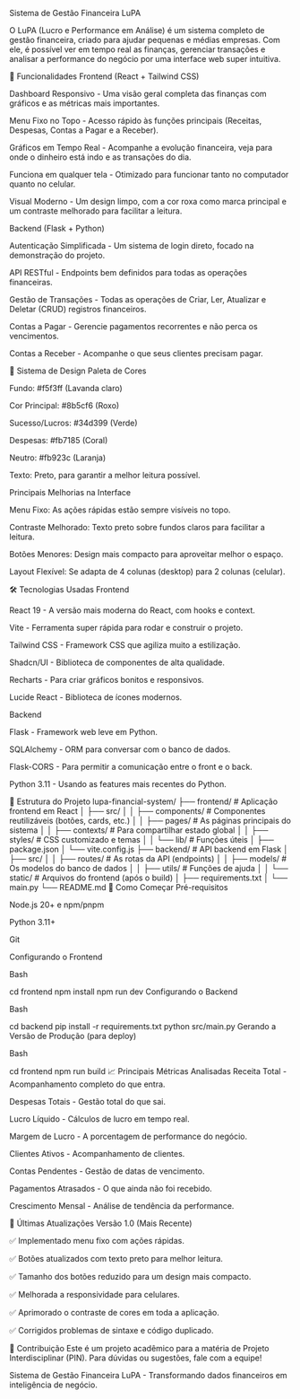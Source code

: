 Sistema de Gestão Financeira LuPA

O LuPA (Lucro e Performance em Análise) é um sistema completo de gestão financeira, criado para ajudar pequenas e médias empresas. Com ele, é possível ver em tempo real as finanças, gerenciar transações e analisar a performance do negócio por uma interface web super intuitiva.

🚀 Funcionalidades
Frontend (React + Tailwind CSS)

Dashboard Responsivo - Uma visão geral completa das finanças com gráficos e as métricas mais importantes.

Menu Fixo no Topo - Acesso rápido às funções principais (Receitas, Despesas, Contas a Pagar e a Receber).

Gráficos em Tempo Real - Acompanhe a evolução financeira, veja para onde o dinheiro está indo e as transações do dia.

Funciona em qualquer tela - Otimizado para funcionar tanto no computador quanto no celular.

Visual Moderno - Um design limpo, com a cor roxa como marca principal e um contraste melhorado para facilitar a leitura.

Backend (Flask + Python)

Autenticação Simplificada - Um sistema de login direto, focado na demonstração do projeto.

API RESTful - Endpoints bem definidos para todas as operações financeiras.

Gestão de Transações - Todas as operações de Criar, Ler, Atualizar e Deletar (CRUD) registros financeiros.

Contas a Pagar - Gerencie pagamentos recorrentes e não perca os vencimentos.

Contas a Receber - Acompanhe o que seus clientes precisam pagar.

🎨 Sistema de Design
Paleta de Cores

Fundo: #f5f3ff (Lavanda claro)

Cor Principal: #8b5cf6 (Roxo)

Sucesso/Lucros: #34d399 (Verde)

Despesas: #fb7185 (Coral)

Neutro: #fb923c (Laranja)

Texto: Preto, para garantir a melhor leitura possível.

Principais Melhorias na Interface

Menu Fixo: As ações rápidas estão sempre visíveis no topo.

Contraste Melhorado: Texto preto sobre fundos claros para facilitar a leitura.

Botões Menores: Design mais compacto para aproveitar melhor o espaço.

Layout Flexível: Se adapta de 4 colunas (desktop) para 2 colunas (celular).

🛠️ Tecnologias Usadas
Frontend

React 19 - A versão mais moderna do React, com hooks e context.

Vite - Ferramenta super rápida para rodar e construir o projeto.

Tailwind CSS - Framework CSS que agiliza muito a estilização.

Shadcn/UI - Biblioteca de componentes de alta qualidade.

Recharts - Para criar gráficos bonitos e responsivos.

Lucide React - Biblioteca de ícones modernos.

Backend

Flask - Framework web leve em Python.

SQLAlchemy - ORM para conversar com o banco de dados.

Flask-CORS - Para permitir a comunicação entre o front e o back.

Python 3.11 - Usando as features mais recentes do Python.

📁 Estrutura do Projeto
lupa-financial-system/
├── frontend/                 # Aplicação frontend em React
│   ├── src/
│   │   ├── components/      # Componentes reutilizáveis (botões, cards, etc.)
│   │   ├── pages/          # As páginas principais do sistema
│   │   ├── contexts/       # Para compartilhar estado global
│   │   ├── styles/         # CSS customizado e temas
│   │   └── lib/           # Funções úteis
│   ├── package.json
│   └── vite.config.js
├── backend/                 # API backend em Flask
│   ├── src/
│   │   ├── routes/         # As rotas da API (endpoints)
│   │   ├── models/         # Os modelos do banco de dados
│   │   ├── utils/          # Funções de ajuda
│   │   └── static/         # Arquivos do frontend (após o build)
│   ├── requirements.txt
│   └── main.py
└── README.md
🚀 Como Começar
Pré-requisitos

Node.js 20+ e npm/pnpm

Python 3.11+

Git

Configurando o Frontend

Bash

cd frontend
npm install
npm run dev
Configurando o Backend

Bash

cd backend
pip install -r requirements.txt
python src/main.py
Gerando a Versão de Produção (para deploy)

Bash

cd frontend
npm run build
📈 Principais Métricas Analisadas
Receita Total - Acompanhamento completo do que entra.

Despesas Totais - Gestão total do que sai.

Lucro Líquido - Cálculos de lucro em tempo real.

Margem de Lucro - A porcentagem de performance do negócio.

Clientes Ativos - Acompanhamento de clientes.

Contas Pendentes - Gestão de datas de vencimento.

Pagamentos Atrasados - O que ainda não foi recebido.

Crescimento Mensal - Análise de tendência da performance.

🎯 Últimas Atualizações
Versão 1.0 (Mais Recente)

✅ Implementado menu fixo com ações rápidas.

✅ Botões atualizados com texto preto para melhor leitura.

✅ Tamanho dos botões reduzido para um design mais compacto.

✅ Melhorada a responsividade para celulares.

✅ Aprimorado o contraste de cores em toda a aplicação.

✅ Corrigidos problemas de sintaxe e código duplicado.

🤝 Contribuição
Este é um projeto acadêmico para a matéria de Projeto Interdisciplinar (PIN). Para dúvidas ou sugestões, fale com a equipe!

Sistema de Gestão Financeira LuPA - Transformando dados financeiros em inteligência de negócio.
